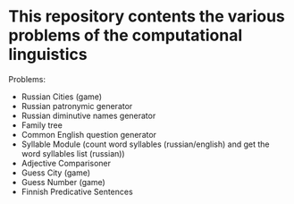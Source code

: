 # This repository contents the various problems of the computational linguistics
Problems:
 - Russian Cities (game)
 - Russian patronymic generator
 - Russian diminutive names generator
 - Family tree
 - Common English question generator
 - Syllable Module (count word syllables (russian/english) and get the word syllables list (russian))
 - Adjective Comparisoner
 - Guess City (game)
 - Guess Number (game)
 - Finnish Predicative Sentences
